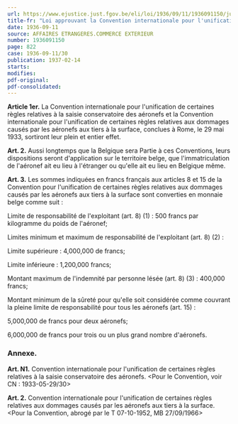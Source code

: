 ```yaml
---
url: https://www.ejustice.just.fgov.be/eli/loi/1936/09/11/1936091150/justel
title-fr: "Loi approuvant la Convention internationale pour l'unification de certaines règles relatives à la saisie conservatoire des aéronefs et la Convention internationale pour l'unification de certaines règles relatives aux dommages causés par les aéronefs aux tiers à la surface, signées à Rome, le 29 mai 1933."
date: 1936-09-11
source: AFFAIRES ETRANGERES.COMMERCE EXTERIEUR
number: 1936091150
page: 822
case: 1936-09-11/30
publication: 1937-02-14
starts:
modifies:
pdf-original:
pdf-consolidated:
---
```


**Article 1er.** La Convention internationale pour l'unification de certaines règles relatives à la saisie conservatoire des aéronefs et la Convention internationale pour l'unification de certaines règles relatives aux dommages causés par les aéronefs aux tiers à la surface, conclues à Rome, le 29 mai 1933, sortiront leur plein et entier effet.

**Art. 2.** Aussi longtemps que la Belgique sera Partie à ces Conventions, leurs dispositions seront d'application sur le territoire belge, que l'immatriculation de l'aéronef ait eu lieu à l'étranger ou qu'elle ait eu lieu en Belgique même.

**Art. 3.** Les sommes indiquées en francs français aux articles 8 et 15 de la Convention pour l'unification de certaines règles relatives aux dommages causés par les aéronefs aux tiers à la surface sont converties en monnaie belge comme suit :

Limite de responsabilité de l'exploitant (art. 8) (1) : 500 francs par kilogramme du poids de l'aéronef;

Limites minimum et maximum de responsabilité de l'exploitant (art. 8) (2) :

Limite supérieure : 4,000,000 de francs;

Limite inférieure : 1,200,000 francs;

Montant maximum de l'indemnité par personne lésée (art. 8) (3) : 400,000 francs;

Montant minimum de la sûreté pour qu'elle soit considérée comme couvrant la pleine limite de responsabilité pour tous les aéronefs (art. 15) :

5,000,000 de francs pour deux aéronefs;

6,000,000 de francs pour trois ou un plus grand nombre d'aéronefs.

### Annexe.

**Art. N1.** Convention internationale pour l'unification de certaines règles relatives à la saisie conservatoire des aéronefs. <Pour le Convention, voir CN : 1933-05-29/30>

**Art. 2.** Convention internationale pour l'unification de certaines règles relatives aux dommages causés par les aéronefs aux tiers à la surface. <Pour la Convention, abrogé par le T 07-10-1952, MB 27/09/1966>
